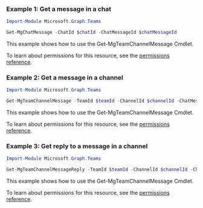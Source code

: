 ### Example 1: Get a message in a chat

```powershellImport-Module Microsoft.Graph.Teams

Get-MgChatMessage -ChatId $chatId -ChatMessageId $chatMessageId
```
This example shows how to use the Get-MgTeamChannelMessage Cmdlet.
To learn about permissions for this resource, see the [permissions reference](/graph/permissions-reference).

### Example 2: Get a message in a channel

```powershellImport-Module Microsoft.Graph.Teams

Get-MgTeamChannelMessage -TeamId $teamId -ChannelId $channelId -ChatMessageId $chatMessageId
```
This example shows how to use the Get-MgTeamChannelMessage Cmdlet.
To learn about permissions for this resource, see the [permissions reference](/graph/permissions-reference).

### Example 3: Get reply to a message in a channel

```powershellImport-Module Microsoft.Graph.Teams

Get-MgTeamChannelMessageReply -TeamId $teamId -ChannelId $channelId -ChatMessageId $chatMessageId -ChatMessageId1 $chatMessageId1
```
This example shows how to use the Get-MgTeamChannelMessage Cmdlet.
To learn about permissions for this resource, see the [permissions reference](/graph/permissions-reference).

